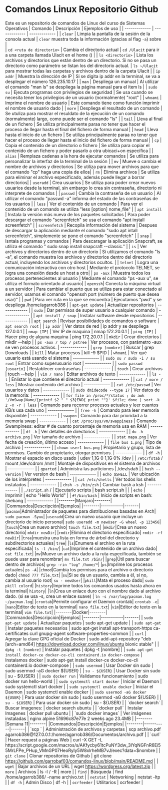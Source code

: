 # Comandos Linux Repositorio Github
Este es un repositorio de comandos de Linux del curso de Sistemas Operativos
| Comando | Descripción | Ejemplos de uso |
| ------------- | ------------- | ------------- | 
| `clear`  | Limpia la pantalla de la sesión de la consola actual  |  `clear` muestra toda la información (gracias al flag  `-a`) sobre  |  
| `cd <ruta de directorio>`  | Cambia el directorio actual | `cd /Ulacit` para ir a una carpeta llamada Ulacit en el home ()  |
| `ls <directorio>`  | Lista los archivos y directorios que están dentro de un directorio. Si no se pasa un directorio como parámetro se listan los del directorio actual. | `ls ~/Ulacit` para mostrar todas las carpetas y archivos dentro de la carpeta Ulacit |
| `ip addr`  | Muestra la dirección de IP | Si se digita ip addr en la terminal, se va a desplegar el número 126.235.10.17 |
| `man`  | Despliega un manual  | Al utilizar el comando "man ls" se despliega la página manual para el item ls |
| `sudo su`  | Ejecuta programas con privilegios de seguridad  | Se usa cuando se necesita tener los privilegios de un usuario (normalmente) "root"  |
| `whoami`  | Imprime el nombre de usuario  | Este comando tiene como función imprimir el nombre de usuario dado |
| `more`  | Despliega el resultado de un comando  | Se utuliza para mostrar el resuldato de la ejecución de un comando (normalmente) largo, como puede ser el comando "ls" |
| `tail` | Lleva al final de un fichero | Se utiliza principalmente paraa no tener que hacer el proceso de llegar hasta el final del fichero de forma manual |
| `head` | Lleva hasta el inicio de un fichero | Se utiliza principalmente paraa no tener que hacer el proceso de llegar hasta el inicio del fichero de forma manual |
| `cp` | Copia el contenido de un directorio o fichero | Se utiliza para copiar el contenido de un fichero y poder pasarlo a otra ubicaci+on específica |
| `alias` | Remplaza cadenas a la hora de ejecutar comandos | Se utiliza para personalizar la interfaz de la terminal de la sesión |
| `mv` | Mueve o cambia el nombre de archivos y directorios | Se utiliza para mover archivos para que el comando "cp" haga una copia de ellos|
| `rm` | Elimina archivos | Se utiliza para eliminar el archivo específicado, además puede llegar a borrar directorios|
| `useradd` | Crea usuarios | Se utiliza para poder crear nuevos usuarios desde la terminal, sin embargo lo crea sin contraseña, directorio ni interprete de comandos |
| `passwd` | Cambia la contraseña de un usuario | Al utilizar el comando "passwd -a" informa del estado de las contraseñas de los usuarios |
| `less` | Ver el contenido de un comando | Para ver el contenido de un comando se utiliza "less [option] nome_file" |
| `apt install` | Instala la versión más nueva de los paquetes solicitados | Para poder descargar el comando "screenfetch" se usa el comando "apt install screenfetch" |
| `screenfetch` | Recopila información del sistema | Despues de descargar la aplicación mediante el comando "sudo apt intall screenfetch", simplemente se pone el comando "screenfetch" |
| `snap` | Isntala  programas y comandos | Para descaragar la aplicación Snapcraft, se utiliza el comando " sudo snap install snapcraft --classic." |
| `is` | Ver archivos y directorios dentro de un directorio | Si utilizamos el comando "Is -a", el comando muestra los archivos y directorios dentro del directorio actual, incluyendo los archivos y directorios ocultos. |
| `telnet` | Logra una comunicación interactiva con otro host | Mediante el protocolo TELNET, se logra una conexión desde un host a otro|
| `ps -aux` | Muestra todos los procesos pertenecientes al usuario | Mediante el comando "ps -aux u", se utiliza el formato orientado al usuario|
| `openssh`| Conecta la máquina virtual a un servidor | Para cambiar el puerto que se utiliza para estar conectado al servidor, usamos el comando "openssh port (número de puerto que desea usar)" |
|  `pwd` | Para ver ruta en la que se encuentra | Ejecutamos “pwd” y se despliega /home/agarrob386 |
| `apt-get update` | Actualizar repositorios  | ------------- |
| `sudo` | Dar permisos de super usuario a cualquier comando | ------------- |
| `apt install / snap` | Instalar software desde repositorios | ------------- |
|  `apt search` | Revisar posibilidades de comandos o software | `apt search root` |
| `ip addr` | Ver datos de red | ip addr y se despliega 127.0.0.1 |
| `nmap [IP]` | Ver IP de maquina | nmap 172.20.0.1 |
| `ping [IP]` | Hacer ping de alguna maquina | ping 172.20.0.1 |
| `mkdir` |  Crear directorios | mkdir --help |
| `ps -aux / top / pstree` | Ver procesos, con parámetro -aux se ven procesos activos.  | ------------- |
| `grep [nombre]` | Buscar  | grep Downloads |
| `kill` | Matar procesos | kill -9 $PID |
| `whoami` | Ver qué usuario está usando el sistema | ------------- |
| `sudo su / sudo -i / su root` | Entrar como superusuario root | ------------- |
| `sudo passwd [usuario]` | Restablecer contraseñas | ------------- |
| `touch` | Crear archivos  | touch --help |
| `vim / nano` | Editar archivos de texto | ------------- |
| `ls -l` | Enlistar lo que contiene el directorio actual | ------------- |
| `cat / more / less` | Mostrar contenido del archivo | ------------- |
| `cat /etc/passwd` | Ver usuarios y datos | ------------- |
| `sudo dmidecode --type 17` | Ver datos de la memoria: | ------------- |
| `for file in /proc/*/status ; do awk '/VmSwap|Name/{printf $2 " " $3}END{ print ""}' $file; done | sort -k 2 -n -r | less` | Comando para recorrer procesos actuales y leer cuantos KB/s usa cada uno | ------------- |
| `free -h` | Comando para leer memoria disponible | ------------- |
| `swapon` | Comando para dar prioridad a la memoria swap | ------------- |
|  `cat /proc/sys/vm/swappiness` | Comando Swampiness: editar # de cuanto porcentaje de memoria usa en RAM  | ------------- |
| `df -h` |  Ver detalles de directorios | ------------- |
|  `du -h archivo.png` | Ver tamaño de archivo | ------------- |
| `stat mapa.png` | Ver fecha de creación, último acceso | ------------- |
| `file bus 1.png` | Tipo de archivo | ------------- |
| `chown user1 bus.png` | Propietario y grupo, lista de permisos. Cambio de propietario, otorgar permisos. | ------------- |
| `df -h`  | Mostrar el espacio en disco usado  | udev  1,1G   0   1,1G    0%  /dev |
| `/etc/fstab` / mount /dev/cdrom /mnt | Montaje de dispositivos en el sistema de archivos | ------------- |
| `gparted` | Administra las particiones | /dev/sda5 |
| `bash --version` | Ver version de bash | ------------- |
| `echo $SHELL` | Ver ubicación de los intérpretes  | ------------- |
| `cat /etc/shells` | Ver todos los shells instalados | ------------- |
| `chsh -s /bin/zsh` | Cambiar bash a ksh | ------------- |
| `./script.sh` / | Ejecutarlo scripts | bash script.sh |  |
| `echo` | Imprimir | echo "Hello World" |
| `#!/bin/bash` | Inicio de scripts en bash: shebang | ------------- |
|--------|Manjaro|--------| 
|Commandos|Descripción|Ejemplos|
|--------|-----------|-------|
|`pacman`|Administrador de paquetes para distribuciones basadas en Arch| `sudo pacman -Syuu`|
|`useradd`|Crea un nuevo usuario que incluye un directorio de inicio personal| `sudo useradd -m newUser -G wheel -p 123456`|
|`touch`|Crea un nuevo archivo| `touch file.txt`|
|`mkdir`|Crea un nuevo directorio| `mkdir newDir`|
|`rmdir`|Elimina el directorio especificado| `rmdir -rf newDir`|
|`tree`|muestra una lista en forma de árbol del directorio y subdirectorios actuales| `tree`|
|`ls`|Enumera el archivo en la ruta especificada| `ls -l /bin/`|
|`cat`|Imprime el contenido de un archivo dado| `cat file.txt`|
|`mv`|Mueve un archivo dado a la ruta especificada, también se puede usar para renombrar| `mv file.txt /bin/`|
|`grep`|Útil para buscar dentro de archivos| `grep -rin "log" /home/*`|
|`ps`|Imprime los procesos actuales| `ps -A`|
|`chmod`|Cambia los permisos para el archivo o directorio dado| `chmod 777 file.txt`|
|`su`|Si se da un usuario, cambia a él, si no, cambia al usuario root| `su - newUser`|
|`pkill`|Mata el proceso dado| `sudo pkill colord`|
|`history`|Imprime todos los comandos usados hasta ahora en la terminal| `history`|
|`ln`|Crea un enlace duro con el nombre dado al archivo dado. (si se usa -s, crea un enlace suave) | `ln -s /var/log/pacman.log ~/pacman.log`|
|`crontab`|Permite configurar el Daemon crontab| `crontab -e`|
|`nano`|Editor de texto en la terminal| `nano file.txt`|
|`vim`|Editor de texto en la terminal| `vim file.txt`|
|--------|Docker|--------| 
|Commandos|Descripción|Ejemplos|
|--------|-----------|-------|
| `sudo apt-get update` | Actualizar paquetes | sudo apt-get update |
| `sudo apt-get` | Instalar paquetes necesarios | sudo apt-get install apt-transport-https ca-certificates curl    gnupg-agent software-properties-common |
| `curl`  | Agregar la clave GPG oficial de Docker | sudo add-apt-repository "deb [arch=amd64] https://download.docker.com/linux/ubuntu bionic stable" |
| `dpkg -t [nombre]` | Instalar paquetes | dpkg -t [nombre] |
| `sudo apt-get install docker-ce docker-ce-cli containerd.io docker-compose` | Instalamos docker | sudo apt-get install docker-ce docker-ce-cli containerd.io docker-compose |
| `sudo usermod` | Usar Docker sin sudo | sudo usermod -aG docker ${USER} |
| `su - ${USER}` | Usar Docker sin sudo | su - ${USER} |
| `sudo docker run` | Validamos funcionamiento | sudo docker run hello-world |
| `sudo systemctl start docker` | Iniciar el Daemon | sudo systemctl start docker |
| `sudo systemctl enable docker` | Iniciar el Daemon | sudo systemctl enable docker |
| `sudo usermod -aG docker ${USER}` | Para usar docker sin sudo | sudo usermod -aG docker ${USER} |
| `su - ${USER}` | Para usar docker sin sudo | su - ${USER} |
| `docker search` | Buscar imagenes: | docker search ubuntu |
| `docker pull` | Instalar Imagenes | docker pull ubuntu |
| `sudo docker images` | Ver imágenes instaladas | nginx alpine 51696c87e77e 2 weeks ago 23.4MB |
|--------|Semana 11|--------| 
|Commandos|Descripción|Ejemplos|
|--------|-----------|-------|
| `scp ` | Administración de archivos y carpetas | scp archivo.pdf agarrob386@127.0.0.1:/home/agarrob386/Documentos/archivo.pdf |
| `curl` | Hacer request a páginas Web | curl -X GET -L https://script.google.com/macros/s/AKfycby61tcPuNY3dw_3IYqNGFnR6Ei55MrLFPe_PHup_VMnGP07HeoRyIy5W8xlrheMB7vJ/exec?data=$nombre |
| `git clone` | Clonar repositorios de Github | git clone https://github.com/garrobaf03/comandos-linux/blob/main/README.md |
| `wget` | Bajar archivos de un URL | wget https://wordpress.org/latest.zip |
| `more` | Archivos | ls -l / -R | more |
| `find` | Búsqueda | find /home/agarrob386/ -name archivo.txt |
| `netstat` | Networking | netstat -ltp |
| `df -h` | Admin Disco | df -h |
| `ocrfeeder` | Utilitarios | ocrfeeder |
